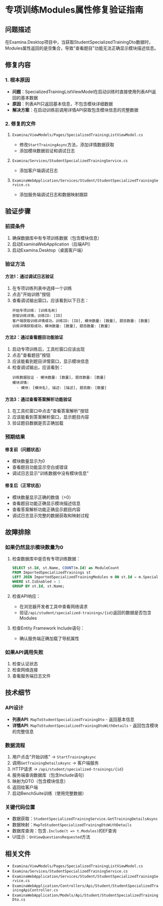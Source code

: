 # 专项训练Modules属性修复验证指南

## 问题描述
在Examina.Desktop项目中，当获取StudentSpecializedTrainingDto数据时，Modules属性返回的是空集合，导致"查看题目"功能无法正确显示模块描述信息。

## 修复内容

### 1. 根本原因
- **问题**：SpecializedTrainingListViewModel在启动训练时直接使用列表API返回的基本数据
- **原因**：列表API只返回基本信息，不包含模块详细数据
- **解决方案**：在启动训练前调用详情API获取包含模块信息的完整数据

### 2. 修复的文件
1. `Examina/ViewModels/Pages/SpecializedTrainingListViewModel.cs`
   - 修改`StartTrainingAsync`方法，添加详情数据获取
   - 添加模块数据验证和调试日志

2. `Examina/Services/StudentSpecializedTrainingService.cs`
   - 添加客户端调试日志

3. `ExaminaWebApplication/Services/Student/StudentSpecializedTrainingService.cs`
   - 添加服务端调试日志和数据映射跟踪

## 验证步骤

### 前提条件
1. 确保数据库中有专项训练数据（包含模块信息）
2. 启动ExaminaWebApplication（后端API）
3. 启动Examina.Desktop（桌面客户端）

### 验证方法

#### 方法1：通过调试日志验证
1. 在专项训练列表中选择一个训练
2. 点击"开始训练"按钮
3. 查看调试输出窗口，应该看到以下日志：
   ```
   开始专项训练: [训练名称]
   获取训练详情，训练ID: [ID]
   客户端获取训练详情成功，训练ID: [ID], 模块数量: [数量], 题目数量: [数量]
   训练详情获取成功，模块数量: [数量], 题目数量: [数量]
   ```

#### 方法2：通过查看题目功能验证
1. 启动专项训练后，工具栏窗口应该出现
2. 点击"查看题目"按钮
3. 应该能看到题目详情窗口，显示模块信息
4. 检查调试输出，应该看到：
   ```
   训练数据验证 - 模块数量: [数量], 题目数量: [数量]
   模块详情:
     - 模块: [模块名], 描述: [描述], 题目数: [数量]
   ```

#### 方法3：通过查看答案解析功能验证
1. 在工具栏窗口中点击"查看答案解析"按钮
2. 应该能看到答案解析窗口，显示题目内容
3. 验证题目数据是否正确加载

### 预期结果

#### 修复前（问题状态）
- 模块数量显示为0
- 查看题目功能显示空白或错误
- 调试日志显示"训练数据中没有模块信息"

#### 修复后（正常状态）
- 模块数量显示正确的数值（>0）
- 查看题目功能正确显示模块描述信息
- 查看答案解析功能正确显示题目内容
- 调试日志显示完整的数据获取和映射过程

## 故障排除

### 如果仍然显示模块数量为0
1. 检查数据库中是否有专项训练数据：
   ```sql
   SELECT st.Id, st.Name, COUNT(m.Id) as ModuleCount
   FROM ImportedSpecializedTrainings st
   LEFT JOIN ImportedSpecializedTrainingModules m ON st.Id = m.SpecializedTrainingId
   WHERE st.IsEnabled = 1
   GROUP BY st.Id, st.Name;
   ```

2. 检查API响应：
   - 在浏览器开发者工具中查看网络请求
   - 验证`/api/student/specialized-trainings/{id}`返回的数据是否包含Modules

3. 检查Entity Framework Include语句：
   - 确认服务端正确加载了导航属性

### 如果API调用失败
1. 检查认证状态
2. 检查网络连接
3. 查看服务端日志文件

## 技术细节

### API设计
- **列表API**: `MapToStudentSpecializedTrainingDto` - 返回基本信息
- **详情API**: `MapToStudentSpecializedTrainingDtoWithDetails` - 返回包含模块的完整信息

### 数据流程
1. 用户点击"开始训练" → `StartTrainingAsync`
2. 调用`GetTrainingDetailsAsync` → 客户端服务
3. HTTP请求 → `/api/student/specialized-trainings/{id}`
4. 服务端查询数据库（包含Include语句）
5. 映射为DTO（包含模块信息）
6. 返回给客户端
7. 启动BenchSuite训练（使用完整数据）

### 关键代码位置
- 数据获取：`StudentSpecializedTrainingService.GetTrainingDetailsAsync`
- 数据映射：`MapToStudentSpecializedTrainingDtoWithDetails`
- 数据库查询：包含`.Include(t => t.Modules)`的EF查询
- UI显示：`OnViewQuestionsRequested`方法

## 相关文件
- `Examina/ViewModels/Pages/SpecializedTrainingListViewModel.cs`
- `Examina/Services/StudentSpecializedTrainingService.cs`
- `ExaminaWebApplication/Services/Student/StudentSpecializedTrainingService.cs`
- `ExaminaWebApplication/Controllers/Api/Student/StudentSpecializedTrainingApiController.cs`
- `ExaminaWebApplication/Models/Api/Student/StudentSpecializedTrainingDto.cs`
